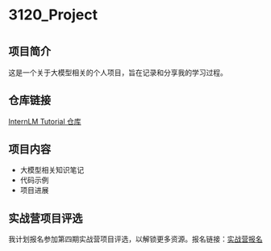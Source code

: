# 3120_Project
# 

## 项目简介
这是一个关于大模型相关的个人项目，旨在记录和分享我的学习过程。

## 仓库链接
[InternLM Tutorial 仓库](https://github.com/InternLM/Tutorial)

## 项目内容
- 大模型相关知识笔记
- 代码示例
- 项目进展

## 实战营项目评选
我计划报名参加第四期实战营项目评选，以解锁更多资源。报名链接：[实战营报名](https://aicarrier.feishu.cn/wiki/JuXvwHzGni2A2Rksd8Rczpvxngb)